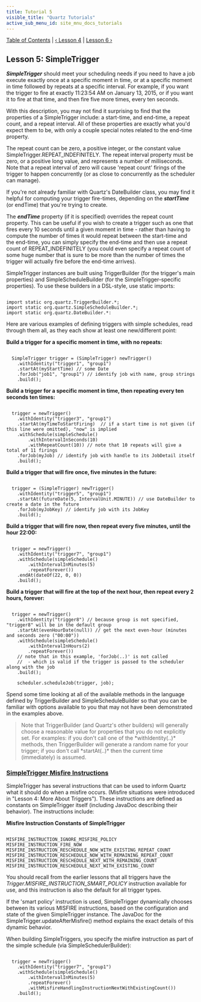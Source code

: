 ```yaml
---
title: Tutorial 5
visible_title: "Quartz Tutorials"
active_sub_menu_id: site_mnu_docs_tutorials
---
```

<div class="secNavPanel">
          <a href="./" title="Go to Tutorial Table of Contents">Table of Contents</a> |
          <a href="tutorial-lesson-04.md" title="Go to Lesson 4">&lsaquo;&nbsp;Lesson 4</a> |
          <a href="tutorial-lesson-06.md" title="Go to Lesson 6">Lesson 6&nbsp;&rsaquo;</a>
</div>

## Lesson 5: SimpleTrigger

***SimpleTrigger*** should meet your scheduling needs if you need to have a job execute exactly once at
a specific moment in time, or at a specific moment in time  followed by repeats at a specific interval.
For example, if you want the trigger to fire at exactly 11:23:54 AM on January 13, 2015, or if you want it to fire at
that time, and then fire five more times, every ten seconds.

With this description, you may not find it surprising to find that the properties of a SimpleTrigger include: a
start-time, and end-time, a repeat count, and a repeat interval. All of these properties are exactly what you'd expect
them to be, with only a couple special notes related to the end-time property.

The repeat count can be zero, a positive integer, or the constant value SimpleTrigger.REPEAT_INDEFINITELY. The
repeat interval property must be zero, or a positive long value, and represents a number of milliseconds. Note that a
repeat interval of zero will cause 'repeat count' firings of the trigger to happen concurrently (or as close to
concurrently as the scheduler can manage).

If you're not already familiar with Quartz's DateBuilder class, you may find it helpful for computing your
trigger fire-times, depending on the ***startTime*** (or endTime) that you're trying to create.

The ***endTime*** property (if it is specified) overrides the repeat count property. This can be useful
if you wish to create a trigger such as one that fires every 10 seconds until a given moment in time - rather than
having to compute the number of times it would repeat between the start-time and the end-time, you can simply specify
the end-time and then use a repeat count of REPEAT_INDEFINITELY (you could even specify a repeat count of some huge
number that is sure to be more than the number of times the trigger will actually fire before the end-time arrives).

SimpleTrigger instances are built using TriggerBuilder (for the trigger's main properties) and SimpleScheduleBuilder
(for the SimpleTrigger-specific properties).  To use these builders in a DSL-style, use static imports:


<pre class="prettyprint highlight"><code class="language-java" data-lang="java">
import static org.quartz.TriggerBuilder.*;
import static org.quartz.SimpleScheduleBuilder.*;
import static org.quartz.DateBuilder.*:
</code></pre>


Here are various examples of defining triggers with simple schedules, read through them all, as they each show
at least one new/different point:

**Build a trigger for a specific moment in time, with no repeats:**

<pre class="prettyprint highlight"><code class="language-java" data-lang="java">
  SimpleTrigger trigger = (SimpleTrigger) newTrigger()
    .withIdentity("trigger1", "group1")
    .startAt(myStartTime) // some Date
    .forJob("job1", "group1") // identify job with name, group strings
    .build();
</code></pre>

**Build a trigger for a specific moment in time, then repeating every ten seconds ten times:**

<pre class="prettyprint highlight"><code class="language-java" data-lang="java">
  trigger = newTrigger()
    .withIdentity("trigger3", "group1")
    .startAt(myTimeToStartFiring)  // if a start time is not given (if this line were omitted), "now" is implied
    .withSchedule(simpleSchedule()
        .withIntervalInSeconds(10)
        .withRepeatCount(10)) // note that 10 repeats will give a total of 11 firings
    .forJob(myJob) // identify job with handle to its JobDetail itself                   
    .build();
</code></pre>


**Build a trigger that will fire once, five minutes in the future:**

<pre class="prettyprint highlight"><code class="language-java" data-lang="java">
  trigger = (SimpleTrigger) newTrigger()
    .withIdentity("trigger5", "group1")
    .startAt(futureDate(5, IntervalUnit.MINUTE)) // use DateBuilder to create a date in the future
    .forJob(myJobKey) // identify job with its JobKey
    .build();
</code></pre>


**Build a trigger that will fire now, then repeat every five minutes, until the hour 22:00:**

<pre class="prettyprint highlight"><code class="language-java" data-lang="java">
  trigger = newTrigger()
    .withIdentity("trigger7", "group1")
    .withSchedule(simpleSchedule()
        .withIntervalInMinutes(5)
        .repeatForever())
    .endAt(dateOf(22, 0, 0))
    .build();
</code></pre>


**Build a trigger that will fire at the top of the next hour, then repeat every 2 hours, forever:**

<pre class="prettyprint highlight"><code class="language-java" data-lang="java">
  trigger = newTrigger()
    .withIdentity("trigger8") // because group is not specified, "trigger8" will be in the default group
    .startAt(evenHourDate(null)) // get the next even-hour (minutes and seconds zero ("00:00"))
    .withSchedule(simpleSchedule()
        .withIntervalInHours(2)
        .repeatForever())
    // note that in this example, 'forJob(..)' is not called
    //  - which is valid if the trigger is passed to the scheduler along with the job  
    .build();

    scheduler.scheduleJob(trigger, job);
</code></pre>


Spend some time looking at all of the available methods in the language defined by TriggerBuilder and
SimpleScheduleBuilder so that you can be familiar with options available to you that may not have been demonstrated
in the examples above.
<blockquote>
    Note that TriggerBuilder (and Quartz's other builders) will generally choose a reasonable value for properties
    that you do not explicitly set.  For examples: if you don't call one of the *withIdentity(..)* methods, then
    TriggerBuilder will generate a random name for your trigger; if you don't call *startAt(..)* then the current
    time (immediately) is assumed.
</blockquote>


### [SimpleTrigger Misfire Instructions](#TutorialLesson5-SimpleTriggerMisfireInstructions)

SimpleTrigger has several instructions that can be used to inform Quartz what it should do when a misfire occurs.
(Misfire situations were introduced in "Lesson 4: More About Triggers"). These instructions are defined
as constants on SimpleTrigger itself (including JavaDoc describing their behavior). The instructions include:

**Misfire Instruction Constants of SimpleTrigger**

<pre class="prettyprint highlight"><code class="language-java" data-lang="java">
MISFIRE_INSTRUCTION_IGNORE_MISFIRE_POLICY
MISFIRE_INSTRUCTION_FIRE_NOW
MISFIRE_INSTRUCTION_RESCHEDULE_NOW_WITH_EXISTING_REPEAT_COUNT
MISFIRE_INSTRUCTION_RESCHEDULE_NOW_WITH_REMAINING_REPEAT_COUNT
MISFIRE_INSTRUCTION_RESCHEDULE_NEXT_WITH_REMAINING_COUNT
MISFIRE_INSTRUCTION_RESCHEDULE_NEXT_WITH_EXISTING_COUNT
</code></pre>


You should recall from the earlier lessons that all triggers have the *Trigger.MISFIRE_INSTRUCTION_SMART_POLICY*
instruction available for use, and this instruction is also the default for all trigger types.

If the 'smart policy' instruction is used, SimpleTrigger dynamically chooses between its various MISFIRE
instructions, based on the configuration and state of the given SimpleTrigger instance. The JavaDoc for the
SimpleTrigger.updateAfterMisfire() method explains the exact details of this dynamic behavior.

When building SimpleTriggers, you specify the misfire instruction as part of the simple schedule
(via SimpleSchedulerBuilder):

<pre class="prettyprint highlight"><code class="language-java" data-lang="java">
  trigger = newTrigger()
    .withIdentity("trigger7", "group1")
    .withSchedule(simpleSchedule()
        .withIntervalInMinutes(5)
        .repeatForever()
        .withMisfireHandlingInstructionNextWithExistingCount())
    .build();
</code></pre>
